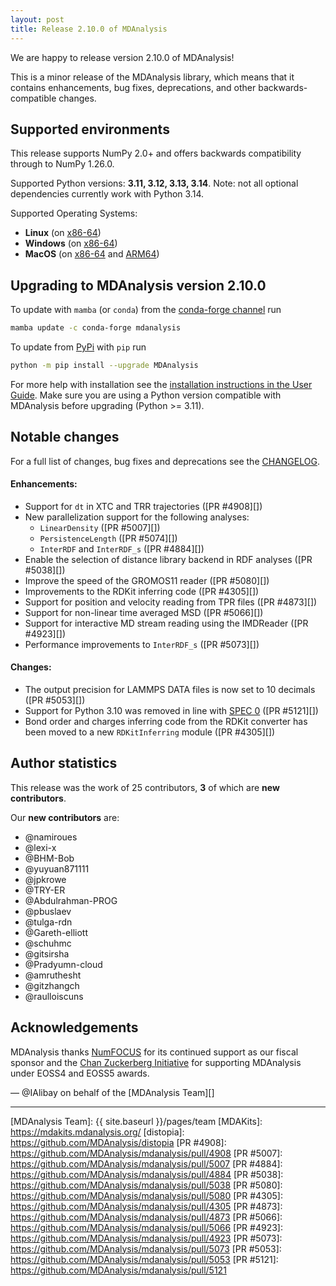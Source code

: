 ```yaml
---
layout: post
title: Release 2.10.0 of MDAnalysis
---
```


We are happy to release version 2.10.0 of MDAnalysis!

This is a minor release of the MDAnalysis library, which means that it
contains enhancements, bug fixes, deprecations, and other
backwards-compatible changes.


## Supported environments

This release supports NumPy 2.0+ and offers backwards compatibility
through to NumPy 1.26.0.

Supported Python versions: **3.11, 3.12, 3.13, 3.14**.
Note: not all optional dependencies currently work with Python 3.14.

Supported Operating Systems:
  - **Linux** (on [x86-64][])
  - **Windows** (on [x86-64][])
  - **MacOS** (on [x86-64][] and [ARM64][])


## Upgrading to MDAnalysis version 2.10.0

To update with `mamba` (or `conda`)  from the [conda-forge channel][] run

```bash
mamba update -c conda-forge mdanalysis
```

To update from [PyPi][] with `pip` run

```bash
python -m pip install --upgrade MDAnalysis
```

For more help with installation see the [installation instructions in the User Guide][]. 
Make sure you are using a Python version compatible with MDAnalysis 
before upgrading (Python >= 3.11).


## Notable changes

For a full list of changes, bug fixes and deprecations see the [CHANGELOG][].

#### Enhancements:

* Support for `dt` in XTC and TRR trajectories ([PR #4908][])
* New parallelization support for the following analyses:
  * `LinearDensity` ([PR #5007][])
  * `PersistenceLength` ([PR #5074][])
  * `InterRDF` and `InterRDF_s` ([PR #4884][])
* Enable the selection of distance library backend in RDF analyses ([PR #5038][])
* Improve the speed of the GROMOS11 reader ([PR #5080][])
* Improvements to the RDKit inferring code ([PR #4305][])
* Support for position and velocity reading from TPR files ([PR #4873][])
* Support for non-linear time averaged MSD ([PR #5066][])
* Support for interactive MD stream reading using the IMDReader ([PR #4923][])
* Performance improvements to `InterRDF_s` ([PR #5073][])

#### Changes:

* The output precision for LAMMPS DATA files is now set to 10 decimals ([PR #5053][])
* Support for Python 3.10 was removed in line with [SPEC 0][] ([PR #5121][])
* Bond order and charges inferring code from the RDKit converter has been moved to
  a new `RDKitInferring` module ([PR #4305][])

## Author statistics

This release was the work of 25 contributors, **3** of which are **new contributors**.

Our **new contributors** are:

* @namiroues
* @lexi-x
* @BHM-Bob
* @yuyuan871111
* @jpkrowe
* @TRY-ER
* @Abdulrahman-PROG
* @pbuslaev
* @tulga-rdn
* @Gareth-elliott
* @schuhmc
* @gitsirsha
* @Pradyumn-cloud
* @amruthesht
* @gitzhangch
* @raulloiscuns


## Acknowledgements

MDAnalysis thanks [NumFOCUS][] for its continued support as our fiscal sponsor and 
the [Chan Zuckerberg Initiative][] for supporting MDAnalysis under EOSS4 and EOSS5 awards.

— @IAlibay on behalf of the [MDAnalysis Team][]


----


[SPEC 0]: https://scientific-python.org/specs/spec-0000/
[x86-64]: https://en.wikipedia.org/wiki/X86-64
[ARM64]: https://en.wikipedia.org/wiki/Apple_M1
[installation instructions in the User Guide]: https://userguide.mdanalysis.org/stable/installation.html
[conda-forge channel]: https://anaconda.org/conda-forge/mdanalysis
[PyPi]: https://pypi.org/project/MDAnalysis/
[NumFOCUS]: https://www.numfocus.org
[CHANGELOG]: https://github.com/MDAnalysis/mdanalysis/blob/release-2.10.0/package/CHANGELOG
[Chan Zuckerberg Initiative]: https://chanzuckerberg.com/
[MDAnalysis Team]: {{ site.baseurl }}/pages/team
[MDAKits]: https://mdakits.mdanalysis.org/
[distopia]: https://github.com/MDAnalysis/distopia
[PR #4908]: https://github.com/MDAnalysis/mdanalysis/pull/4908
[PR #5007]: https://github.com/MDAnalysis/mdanalysis/pull/5007
[PR #4884]: https://github.com/MDAnalysis/mdanalysis/pull/4884
[PR #5038]: https://github.com/MDAnalysis/mdanalysis/pull/5038
[PR #5080]: https://github.com/MDAnalysis/mdanalysis/pull/5080
[PR #4305]: https://github.com/MDAnalysis/mdanalysis/pull/4305
[PR #4873]: https://github.com/MDAnalysis/mdanalysis/pull/4873
[PR #5066]: https://github.com/MDAnalysis/mdanalysis/pull/5066
[PR #4923]: https://github.com/MDAnalysis/mdanalysis/pull/4923
[PR #5073]: https://github.com/MDAnalysis/mdanalysis/pull/5073
[PR #5053]: https://github.com/MDAnalysis/mdanalysis/pull/5053
[PR #5121]: https://github.com/MDAnalysis/mdanalysis/pull/5121
